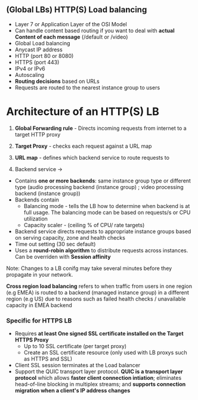 
## (Global LBs) HTTP(S) Load balancing 

- Layer 7 or Application Layer of the OSI Model
- Can handle content based routing if you want to deal with **actual Content of each message** (/default or /video)
- Global Load balancing
- Anycast IP address
- HTTP (port 80 or 8080)
- HTTPS (port 443)
- IPv4 or IPv6
- Autoscaling
- **Routing decisions** based on URLs
- Requests are routed to the nearest instance group to users


# Architecture of an HTTP(S) LB

1. **Global Forwarding rule** - Directs incoming requests from internet to a target HTTP proxy

2. **Target Proxy** - checks each request against a URL map

3. **URL map** - defines which backend service to route requests to

4. Backend service -> 
  - Contains **one or more backends**: same instance group type or different type (audio processing backend (instance group) ; video processing backend (instance group))
  - Backends contain
      - Balancing mode - tells the LB how to determine when backend is at full usage. The balancing mode can be based on requests/s or CPU utilization
      - Capacity scaler - (ceiling % of CPU/ rate targets)
  - Backend service directs requests to appropriate instance groups based on serving capacity, zone and health checks
  - Time out setting (30 sec default)
  - Uses a **round-robin algorithm** to distribute requests across instances. Can be overriden with **Session affinity**

Note: Changes to a LB conifg may take several minutes before they propagate in your network.

**Cross region load balancing** refers to when traffic from users in one region (e.g EMEA) is routed to a backend (managed instance group) in a different region (e.g US) due to reasons such as failed health checks / unavailable capacity in EMEA backend

### Specific for HTTPS LB

- Requires **at least One signed SSL certificate installed on the Target HTTPS Proxy**
    - Up to 10 SSL certificate (per target proxy)
    - Create an SSL certificate resource (only used with LB proxys such as HTTPS and SSL)
- Client SSL session terminates at the Load balancer
- Support the QUIC transport layer protocol. **QUIC is a transport layer protocol** which allows **faster client connection intiation**; eliminates head-of-line blocking in multiplex streams; and **supports connection migration when a client's IP address changes**
